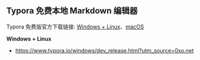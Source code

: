 ## Typora 免费本地 Markdown 编辑器



Typora 免费版官方下载链接: [Windows + Linux](https://0xo.net/go/aHR0cHM6Ly93d3cudHlwb3JhLmlvL3dpbmRvd3MvZGV2X3JlbGVhc2UuaHRtbD91dG1fc291cmNlPTB4by5uZXQ)、[macOS](https://0xo.net/go/aHR0cHM6Ly93d3cudHlwb3JhLmlvL2Rldl9yZWxlYXNlLmh0bWw_dXRtX3NvdXJjZT0weG8ubmV0)

**Windows + Linux**

- https://www.typora.io/windows/dev_release.html?utm_source=0xo.net